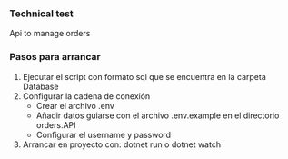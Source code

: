 ### Technical test
Api to manage orders

### Pasos para arrancar
1. Ejecutar el script con formato sql que se encuentra en la carpeta Database
2. Configurar la cadena de conexión
    * Crear el archivo .env
    * Añadir datos guiarse con el archivo .env.example en el directorio orders.API
    * Configurar el username y password
3. Arrancar en proyecto con: dotnet run o dotnet watch

